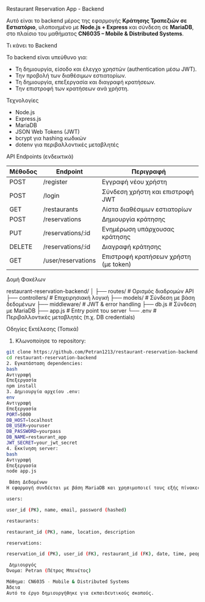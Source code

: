  Restaurant Reservation App - Backend

Αυτό είναι το backend μέρος της εφαρμογής **Κράτησης Τραπεζιών σε Εστιατόριο**, υλοποιημένο με **Node.js + Express** και σύνδεση σε **MariaDB**, στο πλαίσιο του μαθήματος **CN6035 – Mobile & Distributed Systems**.


 Τι κάνει το Backend

Το backend είναι υπεύθυνο για:
- Τη δημιουργία, είσοδο και έλεγχο χρηστών (authentication μέσω JWT).
- Την προβολή των διαθέσιμων εστιατορίων.
- Τη δημιουργία, επεξεργασία και διαγραφή κρατήσεων.
- Την επιστροφή των κρατήσεων ανά χρήστη.


 Τεχνολογίες

- Node.js
- Express.js
- MariaDB
- JSON Web Tokens (JWT)
- bcrypt για hashing κωδικών
- dotenv για περιβαλλοντικές μεταβλητές


 API Endpoints (ενδεικτικά)

| Μέθοδος | Endpoint               | Περιγραφή                                 |
|--------|------------------------|--------------------------------------------|
| POST   | /register              | Εγγραφή νέου χρήστη                       |
| POST   | /login                 | Σύνδεση χρήστη και επιστροφή JWT          |
| GET    | /restaurants           | Λίστα διαθέσιμων εστιατορίων              |
| POST   | /reservations          | Δημιουργία κράτησης                        |
| PUT    | /reservations/:id      | Ενημέρωση υπάρχουσας κράτησης              |
| DELETE | /reservations/:id      | Διαγραφή κράτησης                          |
| GET    | /user/reservations     | Επιστροφή κρατήσεων χρήστη (με token)      |


 Δομή Φακέλων

restaurant-reservation-backend/
│
├── routes/ # Ορισμός διαδρομών API
├── controllers/ # Επιχειρησιακή λογική
├── models/ # Σύνδεση με βάση δεδομένων
├── middleware/ # JWT & error handling
├── db.js # Σύνδεση με MariaDB
├── app.js # Entry point του server
└── .env # Περιβαλλοντικές μεταβλητές (π.χ. DB credentials)



 Οδηγίες Εκτέλεσης (Τοπικά)

 1. Κλωνοποίησε το repository:
```bash
git clone https://github.com/Petran1213/restaurant-reservation-backend.git
cd restaurant-reservation-backend
2. Εγκατάσταση dependencies:
bash
Αντιγραφή
Επεξεργασία
npm install
3. Δημιουργία αρχείου .env:
env
Αντιγραφή
Επεξεργασία
PORT=5000
DB_HOST=localhost
DB_USER=youruser
DB_PASSWORD=yourpass
DB_NAME=restaurant_app
JWT_SECRET=your_jwt_secret
4. Εκκίνηση server:
bash
Αντιγραφή
Επεξεργασία
node app.js

 Βάση Δεδομένων
Η εφαρμογή συνδέεται με βάση MariaDB και χρησιμοποιεί τους εξής πίνακες:

users:

user_id (PK), name, email, password (hashed)

restaurants:

restaurant_id (PK), name, location, description

reservations:

reservation_id (PK), user_id (FK), restaurant_id (FK), date, time, people_count

 Δημιουργός
Όνομα: Petran (Πέτρος Μπενέτος)

Μάθημα: CN6035 - Mobile & Distributed Systems
Άδεια
Αυτό το έργο δημιουργήθηκε για εκπαιδευτικούς σκοπούς.
